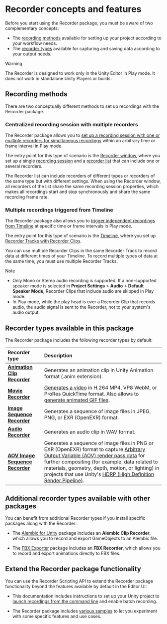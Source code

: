 # Recorder concepts and features

Before you start using the Recorder package, you must be aware of two complementary concepts:
* The [recording methods](#recording-methods) available for setting up your project according to your workflow needs.
* The [recorder types](#recorder-types-available-in-this-package) available for capturing and saving data according to your output needs.

>[!WARNING]
>The Recorder is designed to work only in the Unity Editor in Play mode. It does not work in standalone Unity Players or builds.

## Recording methods

There are two conceptually different methods to set up recordings with the Recorder package.

### Centralized recording session with multiple recorders

The Recorder package allows you to [set up a recording session with one or multiple recorders for simultaneous recordings](get-started-recorder-window.md) within an arbitrary time or frame interval in Play mode.

The entry point for this type of scenario is the [Recorder window](RecordingRecorderWindow.md), where you set up a single [recording session](RecorderWindowRecordingProperties.md) and a [recorder list](RecorderManage.md) that can include one or several recorders.

The Recorder list can include recorders of different types or recorders of the same type but with different settings. When using the Recorder window, all recorders of the list share the same recording session properties, which makes all recordings start and stop synchronously and share the same recording frame rate.

### Multiple recordings triggered from Timeline

The Recorder package also allows you to [trigger independent recordings from Timeline](get-started-timeline-track.md) at specific time or frame intervals in Play mode.

The entry point for this type of scenario is the [Timeline](https://docs.unity3d.com/Packages/com.unity.timeline@latest), where you set up [Recorder Tracks with Recorder Clips](RecordingTimelineTrack.md).

You can use multiple Recorder Clips in the same Recorder Track to record data at different times of your Timeline. To record multiple types of data at the same time, you must use multiple Recorder Tracks.

>[!NOTE]
>* Only Mono or Stereo audio recording is supported. If a non-supported speaker mode is selected in **Project Settings** > **Audio** > **Default Speaker Mode**, Recorder Clips that include audio are skipped in Play mode.  
>* In Play mode, while the play head is over a Recorder Clip that records audio, the audio signal is sent to the Recorder, not to your system's audio output.

## Recorder types available in this package

The Recorder package includes the following recorder types by default:

| Recorder type | Description |
| :--- | :--- |
| [**Animation Clip Recorder**](RecorderAnimation.md) | Generates an animation clip in Unity Animation format (.anim extension). |
| [**Movie Recorder**](RecorderMovie.md) | [Generates a video](RecordingVideo.md) in H.264 MP4, VP8 WebM, or ProRes QuickTime format. Also allows to [generate animated GIF files](RecordingAnimatedGIF.md). |
| [**Image Sequence Recorder**](RecorderImage.md) | Generates a sequence of image files in JPEG, PNG, or EXR (OpenEXR) format. |
| [**Audio Recorder**](RecorderAudio.md) | Generates an audio clip in WAV format. |
| [**AOV Image Sequence Recorder**](aov-recorder-properties.md) | Generates a sequence of image files in PNG or EXR (OpenEXR) format to capture [Arbitrary Output Variable (AOV) render pass data](aov-concepts.md) for further compositing (for example, data related to materials, geometry, depth, motion, or lighting) in projects that use Unity's [HDRP (High Definition Render Pipeline)](https://docs.unity3d.com/Packages/com.unity.render-pipelines.high-definition@latest). |

## Additional recorder types available with other packages

You can benefit from additional Recorder types if you install specific packages along with the Recorder:

* The [Alembic for Unity](https://docs.unity3d.com/Packages/com.unity.formats.alembic@latest) package includes an **Alembic Clip Recorder**, which allows you to record and export GameObjects to an Alembic file.

* The [FBX Exporter](https://docs.unity3d.com/Packages/com.unity.formats.fbx@latest) package includes an **FBX Recorder**, which allows you to record and export animations directly to FBX files.

## Extend the Recorder package functionality

You can use the Recorder Scripting API to extend the Recorder package functionality beyond the features available by default in the Editor UI:

* This documentation includes instructions to set up your Unity project to [launch recordings from the command line](CommandLineRecorder.md) and enable batch recording.

* The Recorder package includes [various samples](samples.md) to let you experiment with some specific features and use cases.

